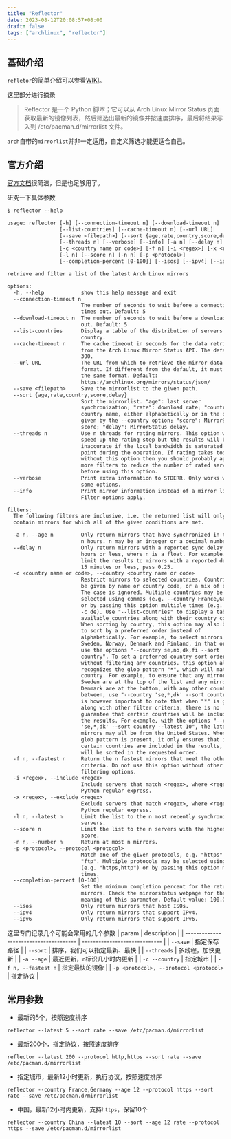 ```yaml
---
title: "Reflector"
date: 2023-08-12T20:08:57+08:00
draft: false
tags: ["archlinux", "reflector"]
---
```


## 基础介绍

`refletor`的简单介绍可以参看[WIKI](https://wiki.archlinuxcn.org/wiki/Reflector?rdfrom=https%3A%2F%2Fwiki.archlinux.org%2Findex.php%3Ftitle%3DReflector_%28%25E7%25AE%2580%25E4%25BD%2593%25E4%25B8%25AD%25E6%2596%2587%29%26redirect%3Dno)。

这里部分进行摘录

> Reflector 是一个 Python 脚本；它可以从 Arch Linux Mirror Status 页面获取最新的镜像列表，然后筛选出最新的镜像并按速度排序，最后将结果写入到 /etc/pacman.d/mirrorlist 文件。


`arch`自带的`mirrorlist`并非一定适用，自定义筛选才能更适合自己。

## 官方介绍

[官方文档](https://xyne.dev/projects/reflector/)很简洁，但是也足够用了。

研究一下具体参数

```txt
$ reflector --help

usage: reflector [-h] [--connection-timeout n] [--download-timeout n]
                 [--list-countries] [--cache-timeout n] [--url URL]
                 [--save <filepath>] [--sort {age,rate,country,score,delay}]
                 [--threads n] [--verbose] [--info] [-a n] [--delay n]
                 [-c <country name or code>] [-f n] [-i <regex>] [-x <regex>]
                 [-l n] [--score n] [-n n] [-p <protocol>]
                 [--completion-percent [0-100]] [--isos] [--ipv4] [--ipv6]

retrieve and filter a list of the latest Arch Linux mirrors

options:
  -h, --help            show this help message and exit
  --connection-timeout n
                        The number of seconds to wait before a connection
                        times out. Default: 5
  --download-timeout n  The number of seconds to wait before a download times
                        out. Default: 5
  --list-countries      Display a table of the distribution of servers by
                        country.
  --cache-timeout n     The cache timeout in seconds for the data retrieved
                        from the Arch Linux Mirror Status API. The default is
                        300.
  --url URL             The URL from which to retrieve the mirror data in JSON
                        format. If different from the default, it must follow
                        the same format. Default:
                        https://archlinux.org/mirrors/status/json/
  --save <filepath>     Save the mirrorlist to the given path.
  --sort {age,rate,country,score,delay}
                        Sort the mirrorlist. "age": last server
                        synchronization; "rate": download rate; "country":
                        country name, either alphabetically or in the order
                        given by the --country option; "score": MirrorStatus
                        score; "delay": MirrorStatus delay.
  --threads n           Use n threads for rating mirrors. This option will
                        speed up the rating step but the results will be
                        inaccurate if the local bandwidth is saturated at any
                        point during the operation. If rating takes too long
                        without this option then you should probably apply
                        more filters to reduce the number of rated servers
                        before using this option.
  --verbose             Print extra information to STDERR. Only works with
                        some options.
  --info                Print mirror information instead of a mirror list.
                        Filter options apply.

filters:
  The following filters are inclusive, i.e. the returned list will only
  contain mirrors for which all of the given conditions are met.

  -a n, --age n         Only return mirrors that have synchronized in the last
                        n hours. n may be an integer or a decimal number.
  --delay n             Only return mirrors with a reported sync delay of n
                        hours or less, where n is a float. For example. to
                        limit the results to mirrors with a reported delay of
                        15 minutes or less, pass 0.25.
  -c <country name or code>, --country <country name or code>
                        Restrict mirrors to selected countries. Countries may
                        be given by name or country code, or a mix of both.
                        The case is ignored. Multiple countries may be
                        selected using commas (e.g. --country France,Germany)
                        or by passing this option multiple times (e.g. -c fr
                        -c de). Use "--list-countries" to display a table of
                        available countries along with their country codes.
                        When sorting by country, this option may also be used
                        to sort by a preferred order instead of
                        alphabetically. For example, to select mirrors from
                        Sweden, Norway, Denmark and Finland, in that order,
                        use the options "--country se,no,dk,fi --sort
                        country". To set a preferred country sort order
                        without filtering any countries. this option also
                        recognizes the glob pattern "*", which will match any
                        country. For example, to ensure that any mirrors from
                        Sweden are at the top of the list and any mirrors from
                        Denmark are at the bottom, with any other countries in
                        between, use "--country 'se,*,dk' --sort country". It
                        is however important to note that when "*" is given
                        along with other filter criteria, there is no
                        guarantee that certain countries will be included in
                        the results. For example, with the options "--country
                        'se,*,dk' --sort country --latest 10", the latest 10
                        mirrors may all be from the United States. When the
                        glob pattern is present, it only ensures that if
                        certain countries are included in the results, they
                        will be sorted in the requested order.
  -f n, --fastest n     Return the n fastest mirrors that meet the other
                        criteria. Do not use this option without other
                        filtering options.
  -i <regex>, --include <regex>
                        Include servers that match <regex>, where <regex> is a
                        Python regular express.
  -x <regex>, --exclude <regex>
                        Exclude servers that match <regex>, where <regex> is a
                        Python regular express.
  -l n, --latest n      Limit the list to the n most recently synchronized
                        servers.
  --score n             Limit the list to the n servers with the highest
                        score.
  -n n, --number n      Return at most n mirrors.
  -p <protocol>, --protocol <protocol>
                        Match one of the given protocols, e.g. "https" or
                        "ftp". Multiple protocols may be selected using commas
                        (e.g. "https,http") or by passing this option multiple
                        times.
  --completion-percent [0-100]
                        Set the minimum completion percent for the returned
                        mirrors. Check the mirrorstatus webpage for the
                        meaning of this parameter. Default value: 100.0.
  --isos                Only return mirrors that host ISOs.
  --ipv4                Only return mirrors that support IPv4.
  --ipv6                Only return mirrors that support IPv6.
```

这里专门记录几个可能会常用的几个参数
| param                                  | description                   |
| -------------------------------------- | ----------------------------- |
| `--save`                               | 指定保存路径                  |
| `--sort`                               | 排序，我们可以指定最新、最快  |
| `--threads`                            | 多线程，加快更新              |
| `-a --age`                             | 最近更新，`n`标识几小时内更新 |
| `-c --country`                         | 指定城市                      |
| `-f n, --fastest n`                    | 指定最快的镜像                |
| `-p <protocol>, --protocol <protocol>` | 指定协议 |


## 常用参数

- 最新的5个，按照速度排序

```shell
reflector --latest 5 --sort rate --save /etc/pacman.d/mirrorlist
```


- 最新200个，指定协议，按照速度排序

```shell
reflector --latest 200 --protocol http,https --sort rate --save /etc/pacman.d/mirrorlist
```

- 指定城市，最新12小时更新，执行协议，按照速度排序

```shell
reflector --country France,Germany --age 12 --protocol https --sort rate --save /etc/pacman.d/mirrorlist
```

- 中国，最新12小时内更新，支持`https`，保留10个

```shell
reflector --country China --latest 10 --sort --age 12 rate --protocol https --save /etc/pacman.d/mirrorlist
```



